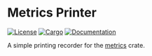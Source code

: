 # Metrics Printer

[![License](https://img.shields.io/badge/license-MIT-blue.svg)](https://github.com/Bathtor/metrics-printer-rs)
[![Cargo](https://img.shields.io/crates/v/kompact.svg)](https://crates.io/crates/metrics_printer)
[![Documentation](https://docs.rs/kompact/badge.svg)](https://docs.rs/metrics_printer)

A simple printing recorder for the [metrics](https://github.com/metrics-rs/metrics) crate.
